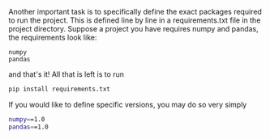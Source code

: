 Another important task is to specifically define the exact packages required to run the project. This is defined line by line in a requirements.txt file in the project directory. Suppose a project you have requires numpy and pandas, the requirements look like:

```text
numpy
pandas
```

and that's it! All that is left is to run

```bash
pip install requirements.txt
```

If you would like to define specific versions, you may do so very simply

```bash
numpy==1.0
pandas==1.0
```